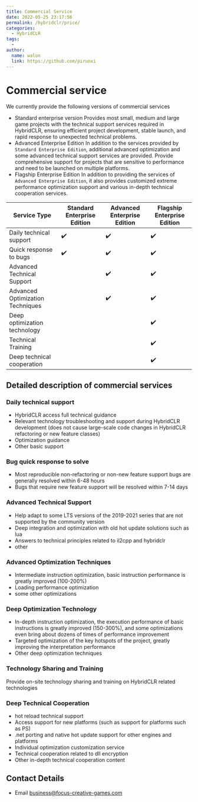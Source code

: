 ```yaml
---
title: Commercial Service
date: 2022-05-25 23:17:56
permalink: /hybridclr/price/
categories:
  - HybridCLR
tags:
  - 
author: 
  name: walon
  link: https://github.com/pirunxi
---
```


# Commercial service

We currently provide the following versions of commercial services

- Standard enterprise version Provides most small, medium and large game projects with the technical support services required in HybridCLR, ensuring efficient project development, stable launch, and rapid response to unexpected technical problems.
- Advanced Enterprise Edition In addition to the services provided by `Standard Enterprise Edition`, additional advanced optimization and some advanced technical support services are provided. Provide comprehensive support for projects that are sensitive to performance and need to be launched on multiple platforms.
- Flagship Enterprise Edition In addition to providing the services of `Advanced Enterprise Edition`, it also provides customized extreme performance optimization support and various in-depth technical cooperation services.

| Service Type | Standard Enterprise Edition | Advanced Enterprise Edition | Flagship Enterprise Edition |
|-|-|-|-|
|Daily technical support|:heavy_check_mark:| :heavy_check_mark: |:heavy_check_mark:|
|Quick response to bugs|:heavy_check_mark:| :heavy_check_mark: |:heavy_check_mark:|
|Advanced Technical Support||:heavy_check_mark: |:heavy_check_mark:|
|Advanced Optimization Techniques||:heavy_check_mark: |:heavy_check_mark:|
|Deep optimization technology|||:heavy_check_mark:|
|Technical Training|||:heavy_check_mark:|
|Deep technical cooperation|||:heavy_check_mark:|

## Detailed description of commercial services

### Daily technical support

- HybridCLR access full technical guidance
- Relevant technology troubleshooting and support during HybridCLR development (does not cause large-scale code changes in HybridCLR refactoring or new feature classes)
- Optimization guidance
- Other basic support

### Bug quick response to solve

- Most reproducible non-refactoring or non-new feature support bugs are generally resolved within 6-48 hours
- Bugs that require new feature support will be resolved within 7-14 days

### Advanced Technical Support

- Help adapt to some LTS versions of the 2019-2021 series that are not supported by the community version
- Deep integration and optimization with old hot update solutions such as lua
- Answers to technical principles related to il2cpp and hybridclr
- other

### Advanced Optimization Techniques

- Intermediate instruction optimization, basic instruction performance is greatly improved (100-200%)
- Loading performance optimization
- some other optimizations

### Deep Optimization Technology

- In-depth instruction optimization, the execution performance of basic instructions is greatly improved (150-300%), and some optimizations even bring about dozens of times of performance improvement
- Targeted optimization of the key hotspots of the project, greatly improving the interpretation performance
- Other deep optimization techniques

### Technology Sharing and Training

Provide on-site technology sharing and training on HybridCLR related technologies

### Deep Technical Cooperation

- hot reload technical support
- Access support for new platforms (such as support for platforms such as PS)
- .net porting and native hot update support for other engines and platforms
- Individual optimization customization service
- Technical cooperation related to dll encryption
- Other in-depth technical cooperation content

## Contact Details

- Email business@focus-creative-games.com


